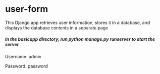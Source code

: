 # user-form
This Django app retrieves user information, stores it in a database, and displays the database contents in a separate page

##### In the basicapp directory, run python manage.py runserver to start the server

Username: admin

Password: password
